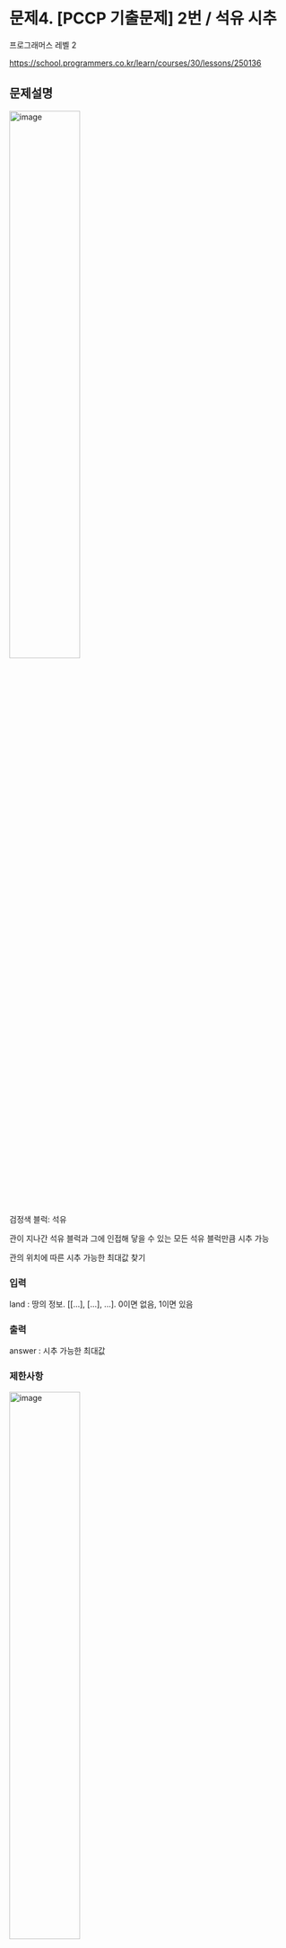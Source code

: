 # 문제4. [PCCP 기출문제] 2번 / 석유 시추

프로그래머스 레벨 2

https://school.programmers.co.kr/learn/courses/30/lessons/250136

## 문제설명

<img src="https://github.com/user-attachments/assets/13505268-eaf2-41ab-a239-0afd46eb0fcf" alt="image" style="width: 50%; height: 50%;">

검정색 블럭: 석유

관이 지나간 석유 블럭과 그에 인접해 닿을 수 있는 모든 석유 블럭만큼 시추 가능

관의 위치에 따른 시추 가능한 최대값 찾기

### 입력

land : 땅의 정보. [[...], [...], ...]. 0이면 없음, 1이면 있음

### 출력

answer : 시추 가능한 최대값

### 제한사항

<img src="https://github.com/user-attachments/assets/24d9ff90-d080-411c-beae-67c253b66926" alt="image" style="width: 50%; height: 50%;">

효율성도 평가함(런타임)

## 풀이 1. brute force

### 석유 시추 함수 정의

특정 블럭을 시추할 때 인접한 모든 블럭도 시추하는 reculsive 함수

### 관을 모든 위치에 설정하고 최대값 찾기

### 코드

```
import copy

def solution(land):
    n=len(land)
    m=len(land[0])
    answer = 0
    for i in range(m):
        lands=copy.deepcopy(land)
        ext=0
        for j in range(n):
            ext=extract(lands,[j,i],ext)
        if ext>answer:
            answer=ext
    return answer

def extract(land,loc,extracted):
    total=extracted
    if (loc[0] < len(land) and loc[0] >=0 and
       loc[1] < len(land[0]) and loc[1] >=0
       ):
        if land[loc[0]][loc[1]] != 0:
            total+=1
            land[loc[0]][loc[1]]=0
            neibor=[[loc[0]+1,loc[1]], [loc[0],loc[1]+1],
                   [loc[0]-1,loc[1]], [loc[0],loc[1]-1]]
            for n in neibor:
                total=extract(land,n,total)
    return total
```

### 분석

solution 함수의 outer loop에서 extract는 최대 mn번 호출

extract 그 자체는 O(1)

해당 과정이 m번 반복되므로 전체 time complexity는 O(m^2 n)

매우 비효율적이고 실제로 정확도는 100이지만 효율성에서 실패

-> Dynamic algolitm이나 다른 알고리즘 사용

### Dynamic Algoritm

#### Optimal substructure?, Overlapping subproblem?

관이  열에 있고, i열 j,k행 만이 석유 블럭이라고 가정하자.

이 때 optimal substructure, overlapping subproblem이 성립한다면 solution=extract_only(i,j)+extract_only(i,k)이다 (각 함수는 독립적으로 시행)

extract_only(i,j)=2, extract_only(i,k)=2인데, solution=2이다.

따라서 모순이고 Dynamic Programming을 사용할 수 없다.

#### 고찰

따라서 알고리즘을 바꾸는 방향으로 진행해야 한다.

우선 land를 탐색한 후에 석유가 있는 block들을 인접한 석유block과 덩어리로 묶는다. 이후 관과 겹치는 묶음을 찾아 그 값을 반환한다

-> 각 block을 node로, 인접한 석유block끼리 edge를 형성한 후 DFS로 덩어리를 만든다

## 풀이 2. DFS

각 block을 node로 놓고 

## 후기

1시간이나 걸렸음. 생각보다 오래걸림

문제 구상할 때 DFS로 풀려고 해서 시작이 꼬인게 큰 듯

DFS로 할 수는 있지만 지금 푼 풀이보다 복잡하고, 어차피 해당 사고를 포함할 것으로 추정

또한 코드 구현에도 좀 헤맨 감이 있는데 기본기가 모자란 것 같으니 레벨 1과 2를 병행하는 방향으로 잡을 예정
